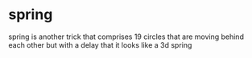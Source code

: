 # spring
spring is another trick that comprises 19 circles that are moving behind each other but with a delay that it looks like a 3d spring
